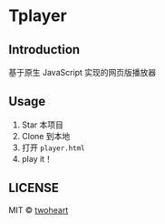 # Tplayer

## Introduction

基于原生 JavaScript 实现的网页版播放器

## Usage

1. Star 本项目
1. Clone 到本地
1. 打开 `player.html` 
1. play it！

## LICENSE

MIT © [twoheart](http://github.com/twoheartliu)